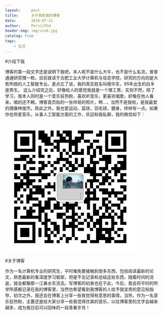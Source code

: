 ```yaml
---
layout:     post
title:      关于我和我的博客
data:       2018-07-21
author:     PersisThd
header-img: img/ios6.jpg
catalog: true
tags:
    - 生活
---
```


#介绍下我

博客的第一段文字还是说明下我吧，本人呢不是什么大牛，也不是什么名流，普普通通研究僧一枚，目前就读于合肥工业大学计算机与信息学院，研究的方向则是大势所趋的人工智能专业。差点忘了说，我的真实姓名叫檀华东，95年出生的白羊座男生。
这么介绍完之后，好像给人的感觉我就是一个理工男，实则不然，除了学习，我本人同时是一个音乐狂热粉，喜欢听音乐，更喜欢唱歌，好像在他人看来，唱的还不赖。博客首页贴的一张帅哥的照片，啊...，当然不是我啦，是我最爱的偶像林俊杰。除此之外，我也爱运动，篮球，羽毛球，健身，样样有一点。如果你也热爱音乐，从事人工智能方面的工作，欢迎和我私聊，我的微信如下：


![](https://raw.githubusercontent.com/tanhuadong/tanhuadong.github.io/master/img/MyWechat.jpg)


#关于博客

作为一名计算机专业的研究生，平时难免要接触到很多东西，包括阅读最新的论文，熟悉最新的看深度学习框架，但是不去记录和总结这些东西，随着时间的流逝，就会都像那一江春水东流去。写博客的初衷也在于此，今后，我会将平时的所学所感都记录在我的博客里，当然也希望看到我博客的人给予我宝贵的意见和指导，初次之外，我还会在博客上分享一些我觉得有意思的事情，当热，作为一名音乐狂热粉，主要还是给大家分享一些我觉得优美的音乐，以往博客里的文字会越来越多，成为我日后可以回味的一段青春岁月！
